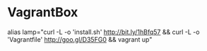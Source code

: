 VagrantBox
==========
alias lamp="curl -L -o 'install.sh' http://bit.ly/1hBfq57 && curl -L -o 'Vagrantfile' http://goo.gl/D35FG0 && vagrant up"
